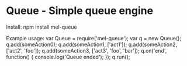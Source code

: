 Queue - Simple queue engine
===========================

Install:
	npm install mel-queue

Example usage:
	var Queue = require('mel-queue');
	var q = new Queue();
	q.add(someAction0);
	q.add(someAction1, ['act1']);
	q.add(someAction2, ['act2', 'foo']);
	q.add(someAction3, ['act3', 'foo', 'bar']);
	q.on('end', function() {
		console.log('Queue ended');
	});
	q.run();
